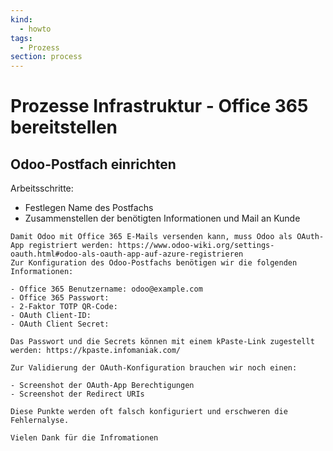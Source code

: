 ```yaml
---
kind:
  - howto
tags:
  - Prozess
section: process
---
```

# Prozesse Infrastruktur - Office 365 bereitstellen

## Odoo-Postfach einrichten

Arbeitsschritte:

* Festlegen Name des Postfachs
* Zusammenstellen der benötigten Informationen und Mail an Kunde

```
Damit Odoo mit Office 365 E-Mails versenden kann, muss Odoo als OAuth-App registriert werden: https://www.odoo-wiki.org/settings-oauth.html#odoo-als-oauth-app-auf-azure-registrieren
Zur Konfiguration des Odoo-Postfachs benötigen wir die folgenden Informationen:

- Office 365 Benutzername: odoo@example.com
- Office 365 Passwort:
- 2-Faktor TOTP QR-Code:
- OAuth Client-ID:
- OAuth Client Secret:

Das Passwort und die Secrets können mit einem kPaste-Link zugestellt werden: https://kpaste.infomaniak.com/

Zur Validierung der OAuth-Konfiguration brauchen wir noch einen:

- Screenshot der OAuth-App Berechtigungen
- Screenshot der Redirect URIs

Diese Punkte werden oft falsch konfiguriert und erschweren die Fehlernalyse.

Vielen Dank für die Infromationen
```
